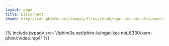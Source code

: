 ```yaml
---
layout: page
title: Disconnect
thumb: http://cdn.phim3s.net/images/films/thumb/ngat-ket-noi-disconnect-2012.jpg
---
```

{% include jwpadv src='//phim3s.net/phim-le/ngat-ket-noi_6330/xem-phim//video.mp4' %}